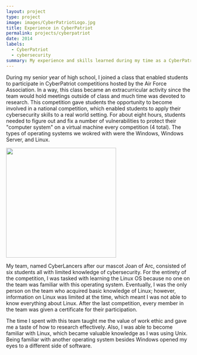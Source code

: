 ```yaml
---
layout: project
type: project
image: images/CyberPatriotLogo.jpg
title: Experience in CyberPatriot
permalink: projects/cyberpatriot
date: 2014
labels:
  - CyberPatriot
  - cybersecurity
summary: My experience and skills learned during my time as a CyberPatriot competitor for my school.
---
```


During my senior year of high school, I joined a class that enabled students to participate in CyberPatriot competitions hosted by the Air Force Association. In a way, this class became an extracurricular activity since the team would hold meetings outside of class and much time was devoted to research. This competition gave students the opportunity to become involved in a national competition, which enabled students to apply their cybersecurity skills to a real world setting. For about eight hours, students needed to figure out and fix a number of vulnerabilities to protect their "computer system" on a virtual machine every competition (4 total). The types of operating systems we wokred with were the Windows, Windows Server, and Linux.   

<img class="ui left floated image" height="300" src="../images/cyberpatriotcertificatecopy.png">

My team, named CyberLancers after our mascot Joan of Arc, consisted of six students all with limited knowledge of cybersecurity. For the entirety of the competition, I was tasked with learning the Linux OS because no one on the team was familiar with this operating system. Eventually, I was the only person on the team who acquired basic knowledge of Linux; however, information on Linux was limited at the time, which meant I was not able to know everything about Linux. After the last competition, every member in the team was given a certificate for their participation. 

The time I spent with this team taught me the value of work ethic and gave me a taste of how to research effectively. Also, I was able to become familiar with Linux, which became valuable knowledge as I was using Unix. Being familiar with another operating system besides Windows opened my eyes to a different side of software.   


